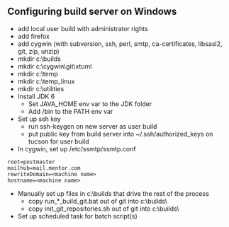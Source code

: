 Configuring build server on Windows
------------------------------------
- add local user build with administrator rights
- add firefox
- add cygwin (with subversion, ssh, perl, smtp, ca-certificates, libsasl2, git, zip, unzip)
- mkdir c:\builds
- mkdir c:\cygwin\git\xtuml
- mkdir c:\temp
- mkdir c:\temp_linux
- mkdir c:\utilities
- Install JDK 6
  - Set JAVA_HOME env var to the JDK folder
  - Add <JDK path>/bin to the PATH env var
- Set up ssh key
  - run ssh-keygen on new server as user build
  - put public key from build server into ~/.ssh/authorized_keys on tucson for user build
- In cygwin, set up /etc/ssmtp/ssmtp.conf
```
root=postmaster
mailhub=mail.mentor.com
rewriteDomain=<machine name>
hostname=<machine name>
```
- Manually set up files in c:\builds that drive the rest of the process
  - copy run_*_build_git.bat out of git into c:\builds\
  - copy init_git_repositories.sh out of git into c:\builds\
- Set up scheduled task for batch script(s)

